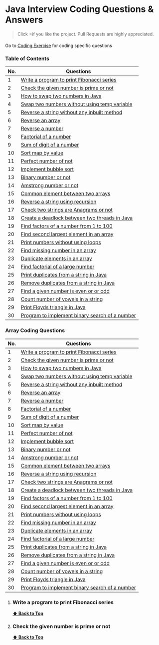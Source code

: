 # Java Interview Coding Questions & Answers

> Click :star:if you like the project. Pull Requests are highly appreciated. 

Go to [Coding Exercise](#coding-exercise) for coding specific questions


### Table of Contents

| No. | Questions                                                                                                                                                         |
| --- | ----------------------------------------------------------------------------------------------------------------------------------------------------------------- |
| 1   | [Write a program to print Fibonacci series](#what-are-the-possible-ways-to-create-objects-in-javascript)                                         |
| 2   | [Check the given number is prime or not](#what-is-a-prototype-chain)
| 3   | [How to swap two numbers in Java](#what-is-a-prototype-chain)   
| 4   | [Swap two numbers without using temp variable](#what-is-a-prototype-chain)   
| 5   | [Reverse a string without any inbuilt method](#what-is-a-prototype-chain)   
| 6   | [Reverse an array](#what-is-a-prototype-chain)   
| 7   | [Reverse a number](#what-is-a-prototype-chain)   
| 8   | [Factorial of a number](#what-is-a-prototype-chain)   
| 9   | [Sum of digit of a number](#what-is-a-prototype-chain)   
| 10  | [Sort map by value](#what-is-a-prototype-chain)   
| 11  | [Perfect number of not](#what-is-a-prototype-chain)   
| 12  | [Implement bubble sort](#what-is-a-prototype-chain)   
| 13  | [Binary number or not](#what-is-a-prototype-chain)   
| 14  | [Amstrong number or not](#what-is-a-prototype-chain)   
| 15  | [Common element between two arrays](#what-is-a-prototype-chain)   
| 16  | [Reverse a string using recursion](#what-is-a-prototype-chain)   
| 17  | [Check two strings are Anagrams or not](#what-is-a-prototype-chain)   
| 18  | [Create a deadlock between two threads in Java](#what-is-a-prototype-chain)   
| 19  | [Find factors of a number from 1 to 100](#what-is-a-prototype-chain)   
| 20  | [Find second largest element in an array](#what-is-a-prototype-chain)   
| 21  | [Print numbers without using loops](#what-is-a-prototype-chain)   
| 22  | [Find missing number in an array](#what-is-a-prototype-chain)   
| 23  | [Duplicate elements in an array](#what-is-a-prototype-chain)   
| 24  | [Find factorial of a large number](#what-is-a-prototype-chain)   
| 25  | [Print duplicates from a string in Java](#what-is-a-prototype-chain)   
| 26  | [Remove duplicates from a string in Java](#what-is-a-prototype-chain)   
| 27  | [Find a given number is even or or odd](#what-is-a-prototype-chain)   
| 28  | [Count number of vowels in a string](#what-is-a-prototype-chain)   
| 29  | [Print Floyds triangle in Java](#what-is-a-prototype-chain)   
| 30  | [Program to implement binary search of a number](#what-is-a-prototype-chain)   


### Array Coding Questions

| No. | Questions                                                                                                                                                         |
| --- | ----------------------------------------------------------------------------------------------------------------------------------------------------------------- |
| 1   | [Write a program to print Fibonacci series](#what-are-the-possible-ways-to-create-objects-in-javascript)                                         |
| 2   | [Check the given number is prime or not](#what-is-a-prototype-chain)
| 3   | [How to swap two numbers in Java](#what-is-a-prototype-chain)   
| 4   | [Swap two numbers without using temp variable](#what-is-a-prototype-chain)   
| 5   | [Reverse a string without any inbuilt method](#what-is-a-prototype-chain)   
| 6   | [Reverse an array](#what-is-a-prototype-chain)   
| 7   | [Reverse a number](#what-is-a-prototype-chain)   
| 8   | [Factorial of a number](#what-is-a-prototype-chain)   
| 9   | [Sum of digit of a number](#what-is-a-prototype-chain)   
| 10  | [Sort map by value](#what-is-a-prototype-chain)   
| 11  | [Perfect number of not](#what-is-a-prototype-chain)   
| 12  | [Implement bubble sort](#what-is-a-prototype-chain)   
| 13  | [Binary number or not](#what-is-a-prototype-chain)   
| 14  | [Amstrong number or not](#what-is-a-prototype-chain)   
| 15  | [Common element between two arrays](#what-is-a-prototype-chain)   
| 16  | [Reverse a string using recursion](#what-is-a-prototype-chain)   
| 17  | [Check two strings are Anagrams or not](#what-is-a-prototype-chain)   
| 18  | [Create a deadlock between two threads in Java](#what-is-a-prototype-chain)   
| 19  | [Find factors of a number from 1 to 100](#what-is-a-prototype-chain)   
| 20  | [Find second largest element in an array](#what-is-a-prototype-chain)   
| 21  | [Print numbers without using loops](#what-is-a-prototype-chain)   
| 22  | [Find missing number in an array](#what-is-a-prototype-chain)   
| 23  | [Duplicate elements in an array](#what-is-a-prototype-chain)   
| 24  | [Find factorial of a large number](#what-is-a-prototype-chain)   
| 25  | [Print duplicates from a string in Java](#what-is-a-prototype-chain)   
| 26  | [Remove duplicates from a string in Java](#what-is-a-prototype-chain)   
| 27  | [Find a given number is even or or odd](#what-is-a-prototype-chain)   
| 28  | [Count number of vowels in a string](#what-is-a-prototype-chain)   
| 29  | [Print Floyds triangle in Java](#what-is-a-prototype-chain)   
| 30  | [Program to implement binary search of a number](#what-is-a-prototype-chain)   

1. ### Write a program to print Fibonacci series

      **[⬆ Back to Top](#table-of-contents)**

2. ### Check the given number is prime or not

   
   **[⬆ Back to Top](#table-of-contents)**

